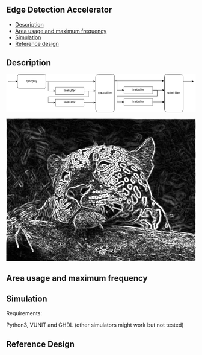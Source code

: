 ## Edge Detection Accelerator

- [Description](#description)
- [Area usage and maximum frequency](#area-usage-and-maximum-frequency)
- [Simulation](#simulation)
- [Reference design](#reference-design)



## Description

![Block Diagram](assets/blockdiagram.png?raw=true "")


![Output Image](assets/sobel.jpg?raw=true "")

## Area usage and maximum frequency


## Simulation

Requirements:

Python3, VUNIT and GHDL (other simulators might work but not tested)

## Reference Design


